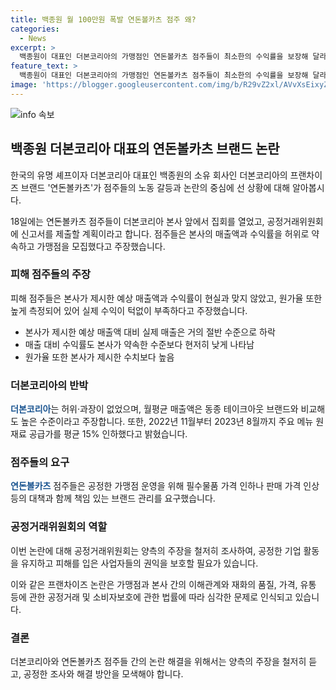 ```yaml
---
title: 백종원 월 100만원 폭발 연돈볼카츠 점주 왜?
categories:
  - News
excerpt: >
  백종원이 대표인 더본코리아의 가맹점인 연돈볼카츠 점주들이 최소한의 수익률을 보장해 달라며 본사를 상대로 단체행동에 나섰다. 점주들은 본사가 허위, 과장 매출액과 수익률을 약속하고 대책을 내놓지 않는다고 주장하고 있다. 공정위에 따르면 예상 매출액과 수익률이 부풀렸고, 실제는 절반 수준으로 하락했다는 주장이다. 더본코리아는 이에 반박하며 가맹점의 매출액이 높고, 원재료 공급가를 인하하는 등 최선을 다했다고 주장하고 있다.
feature_text: >
  백종원이 대표인 더본코리아의 가맹점인 연돈볼카츠 점주들이 최소한의 수익률을 보장해 달라며 본사를 상대로 단체행동에 나섰다. 점주들은 본사가 허위, 과장 매출액과 수익률을 약속하고 대책을 내놓지 않는다고 주장하고 있다. 공정위에 따르면 예상 매출액과 수익률이 부풀렸고, 실제는 절반 수준으로 하락했다는 주장이다. 더본코리아는 이에 반박하며 가맹점의 매출액이 높고, 원재료 공급가를 인하하는 등 최선을 다했다고 주장하고 있다.
image: 'https://blogger.googleusercontent.com/img/b/R29vZ2xl/AVvXsEixyZcFfHzMRdzZMjFBmAUKJYCLCGyLL1o632UiGVXcaFdKo_bkvkuCioo0uUKlGfBVcT3P84aROyZIXSBEx3Aw5nCQ3pTgDom1WDC4m8eifvWiAmWEEVb4x6G_l8C0QH225ldMjyaFvpxGEBGNO37VmDTDMHGhJPq73UglMfDca1-0aw/s1600/blogspot.png'
---
```


<p><img src="https://blogger.googleusercontent.com/img/b/R29vZ2xl/AVvXsEixyZcFfHzMRdzZMjFBmAUKJYCLCGyLL1o632UiGVXcaFdKo_bkvkuCioo0uUKlGfBVcT3P84aROyZIXSBEx3Aw5nCQ3pTgDom1WDC4m8eifvWiAmWEEVb4x6G_l8C0QH225ldMjyaFvpxGEBGNO37VmDTDMHGhJPq73UglMfDca1-0aw/s1600/blogspot.png" alt="info 속보" /></p>

<h2 data-ke-size="size26">백종원 더본코리아 대표의 연돈볼카츠 브랜드 논란</h2>

<p>한국의 유명 셰프이자 더본코리아 대표인 백종원의 소유 회사인 더본코리아의 프랜차이즈 브랜드 '연돈볼카츠'가 점주들의 노동 갈등과 논란의 중심에 선 상황에 대해 알아봅시다.</p>

<p data-ke-size="size16">18일에는 연돈볼카츠 점주들이 더본코리아 본사 앞에서 집회를 열었고, 공정거래위원회에 신고서를 제출할 계획이라고 합니다. 점주들은 본사의 매출액과 수익률을 허위로 약속하고 가맹점을 모집했다고 주장했습니다.</p>

<h3>피해 점주들의 주장</h3>

<p data-ke-size="size16">피해 점주들은 본사가 제시한 예상 매출액과 수익률이 현실과 맞지 않았고, 원가율 또한 높게 측정되어 있어 실제 수익이 턱없이 부족하다고 주장했습니다.</p>

<ul>
    <li>본사가 제시한 예상 매출액 대비 실제 매출은 거의 절반 수준으로 하락</li>
    <li>매출 대비 수익률도 본사가 약속한 수준보다 현저히 낮게 나타남</li>
    <li>원가율 또한 본사가 제시한 수치보다 높음</li>
</ul>

<h3>더본코리아의 반박</h3>

<p data-ke-size="size16"><b><span style="color: #1a5490;">더본코리아</span></b>는 허위·과장이 없었으며, 월평균 매출액은 동종 테이크아웃 브랜드와 비교해도 높은 수준이라고 주장합니다. 또한, 2022년 11월부터 2023년 8월까지 주요 메뉴 원재료 공급가를 평균 15% 인하했다고 밝혔습니다.</p>

<h3>점주들의 요구</h3>

<p data-ke-size="size16"><b><span style="color: #1a5490;">연돈볼카츠</span></b> 점주들은 공정한 가맹점 운영을 위해 필수물품 가격 인하나 판매 가격 인상 등의 대책과 함께 책임 있는 브랜드 관리를 요구했습니다.</p>

<h3>공정거래위원회의 역할</h3>

<p data-ke-size="size16">이번 논란에 대해 공정거래위원회는 양측의 주장을 철저히 조사하여, 공정한 기업 활동을 유지하고 피해를 입은 사업자들의 권익을 보호할 필요가 있습니다.</p>

<p data-ke-size="size16">이와 같은 프랜차이즈 논란은 가맹점과 본사 간의 이해관계와 재화의 품질, 가격, 유통 등에 관한 공정거래 및 소비자보호에 관한 법률에 따라 심각한 문제로 인식되고 있습니다.</p>

<h3>결론</h3>

<p data-ke-size="size16">더본코리아와 연돈볼카츠 점주들 간의 논란 해결을 위해서는 양측의 주장을 철저히 듣고, 공정한 조사와 해결 방안을 모색해야 합니다.</p>

<p data-ke-size="size16">&nbsp;</p>

